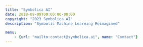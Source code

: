 ```yaml
---
title: "Symbolica AI"
date: 2018-09-09T00:00:00-00:00
copyright: "2023 Symbolica AI"
description: "Symbolic Machine Learning Reimagined"

menu:
    - {url: "mailto:contact@symbolica.ai", name: "Contact"}
---
```

